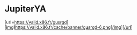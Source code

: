 # JupiterYA

[url=https://valid.x86.fr/gusrgd][img]https://valid.x86.fr/cache/banner/gusrgd-6.png[/img][/url]
 
